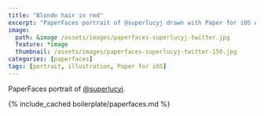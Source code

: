 ```yaml
---
title: "Blonde hair in red"
excerpt: "PaperFaces portrait of @superlucyj drawn with Paper for iOS on an iPad."
image: 
  path: &image /assets/images/paperfaces-superlucyj-twitter.jpg 
  feature: *image
  thumbnail: /assets/images/paperfaces-superlucyj-twitter-150.jpg
categories: [paperfaces]
tags: [portrait, illustration, Paper for iOS]
---
```


PaperFaces portrait of [@superlucyj](https://twitter.com/superlucyj).

{% include_cached boilerplate/paperfaces.md %}
